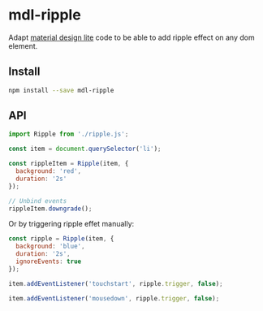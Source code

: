 # mdl-ripple

Adapt [material design lite](https://github.com/google/material-design-lite/blob/master/src/ripple/ripple.js) code to be able to add ripple effect on any dom element.

## Install

```sh
npm install --save mdl-ripple
```

## API

~~~ javascript
import Ripple from './ripple.js';

const item = document.querySelector('li');

const rippleItem = Ripple(item, {
  background: 'red',
  duration: '2s'
});

// Unbind events
rippleItem.downgrade();
~~~

Or by triggering ripple effet manually:

~~~ javascript
const ripple = Ripple(item, {
  background: 'blue',
  duration: '2s',
  ignoreEvents: true
});

item.addEventListener('touchstart', ripple.trigger, false);

item.addEventListener('mousedown', ripple.trigger, false);
~~~
